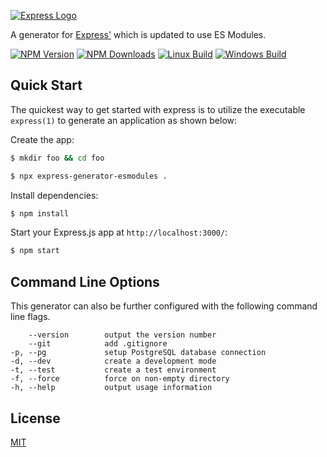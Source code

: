 [![Express Logo](https://i.cloudup.com/zfY6lL7eFa-3000x3000.png)](http://expressjs.com/)

A generator for [Express'](https://www.npmjs.com/package/express) which is updated to use ES Modules.

[![NPM Version][npm-image]][npm-url]
[![NPM Downloads][downloads-image]][downloads-url]
[![Linux Build][travis-image]][travis-url]
[![Windows Build][appveyor-image]][appveyor-url]

## Quick Start

The quickest way to get started with express is to utilize the executable `express(1)` to generate an application as shown below:

Create the app:

```bash
$ mkdir foo && cd foo
```

```bash
$ npx express-generator-esmodules .
```

Install dependencies:

```bash
$ npm install
```

Start your Express.js app at `http://localhost:3000/`:

```bash
$ npm start
```

## Command Line Options

This generator can also be further configured with the following command line flags.

        --version        output the version number
        --git            add .gitignore
    -p, --pg             setup PostgreSQL database connection
    -d, --dev            create a development mode
    -t, --test           create a test environment
    -f, --force          force on non-empty directory
    -h, --help           output usage information

## License

[MIT](LICENSE)

[npm-image]: https://img.shields.io/npm/v/express-generator.svg
[npm-url]: https://npmjs.org/package/express-generator
[travis-image]: https://img.shields.io/travis/expressjs/generator/master.svg?label=linux
[travis-url]: https://travis-ci.org/expressjs/generator
[appveyor-image]: https://img.shields.io/appveyor/ci/dougwilson/generator/master.svg?label=windows
[appveyor-url]: https://ci.appveyor.com/project/dougwilson/generator
[downloads-image]: https://img.shields.io/npm/dm/express-generator.svg
[downloads-url]: https://npmjs.org/package/express-generator
